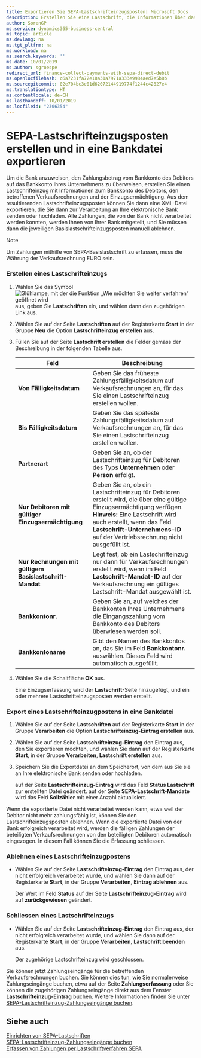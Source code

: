 ```yaml
---
title: Exportieren Sie SEPA-Lastschrifteinzugsposten| Microsoft Docs
description: Erstellen Sie eine Lastschrift, die Informationen über das Konto des Debitors, die betroffenen Verkaufsrechnungen und die Direkt-Lastschriftmandate verwahrt.
author: SorenGP
ms.service: dynamics365-business-central
ms.topic: article
ms.devlang: na
ms.tgt_pltfrm: na
ms.workload: na
ms.search.keywords: ''
ms.date: 10/01/2019
ms.author: sgroespe
redirect_url: finance-collect-payments-with-sepa-direct-debit
ms.openlocfilehash: c6a7231fa72e18a31a7971a333e9984aed7e5b8b
ms.sourcegitcommit: 02e704bc3e01d62072144919774f1244c42827e4
ms.translationtype: HT
ms.contentlocale: de-CH
ms.lasthandoff: 10/01/2019
ms.locfileid: "2306354"
---
```

# <a name="create-sepa-direct-debit-collection-entries-and-export-to-a-bank-file"></a>SEPA-Lastschrifteinzugsposten erstellen und in eine Bankdatei exportieren
Um die Bank anzuweisen, den Zahlungsbetrag vom Bankkonto des Debitors auf das Bankkonto Ihres Unternehmens zu überweisen, erstellen Sie einen Lastschrifteinzug mit Informationen zum Bankkonto des Debitors, den betroffenen Verkaufsrechnungen und der Einzugsermächtigung. Aus dem resultierenden Lastschrifteinzugsposten können Sie dann eine XML-Datei exportieren, die Sie dann zur Verarbeitung an Ihre elektronische Bank senden oder hochladen. Alle Zahlungen, die von der Bank nicht verarbeitet werden konnten, werden Ihnen von Ihrer Bank mitgeteilt, und Sie müssen dann die jeweiligen Basislastschrifteinzugsposten manuell ablehnen.  

> [!NOTE]  
>  Um Zahlungen mithilfe von SEPA-Basislastschrift zu erfassen, muss die Währung der Verkaufsrechnung EURO sein.  

### <a name="to-create-a-direct-debit-collection"></a>Erstellen eines Lastschrifteinzugs  

1. Wählen Sie das Symbol ![Glühlampe, mit der die Funktion „Wie möchten Sie weiter verfahren“ geöffnet wird](media/ui-search/search_small.png "Wie möchten Sie weiter verfahren?") aus, geben Sie **Lastschriften** ein, und wählen dann den zugehörigen Link aus.  
2. Wählen Sie auf der Seite **Lastschriften** auf der Registerkarte **Start** in der Gruppe **Neu** die Option **Lastschrifteinzug erstellen** aus.  
3. Füllen Sie auf der Seite **Lastschrift erstellen** die Felder gemäss der Beschreibung in der folgenden Tabelle aus.  

    |Feld|Beschreibung|  
    |---------------------------------|---------------------------------------|  
    |**Von Fälligkeitsdatum**|Geben Sie das früheste Zahlungsfälligkeitsdatum auf Verkaufsrechnungen an, für das Sie einen Lastschrifteinzug erstellen wollen.|  
    |**Bis Fälligkeitsdatum**|Geben Sie das späteste Zahlungsfälligkeitsdatum auf Verkaufsrechnungen an, für das Sie einen Lastschrifteinzug erstellen wollen.|  
    |**Partnerart**|Geben Sie an, ob der Lastschrifteinzug für Debitoren des Typs **Unternehmen** oder **Person** erfolgt.|  
    |**Nur Debitoren mit gültiger Einzugsermächtigung**|Geben Sie an, ob ein Lastschrifteinzug für Debitoren erstellt wird, die über eine gültige Einzugsermächtigung verfügen. **Hinweis:** Eine Lastschrift wird auch erstellt, wenn das Feld **Lastschrift-Unternehmens-ID** auf der Vertriebsrechnung nicht ausgefüllt ist.|  
    |**Nur Rechnungen mit gültigem Basislastschrift-Mandat**|Legt fest, ob ein Lastschrifteinzug nur dann für Verkaufsrechnungen erstellt wird, wenn im Feld **Lastschrift-Mandat-ID** auf der Verkaufsrechnung ein gültiges Lastschrift-Mandat ausgewählt ist.|  
    |**Bankkontonr.**|Geben Sie an, auf welches der Bankkonten Ihres Unternehmens die Eingangszahlung vom Bankkonto des Debitors überwiesen werden soll.|  
    |**Bankkontoname**|Gibt den Namen des Bankkontos an, das Sie im Feld **Bankkontonr.** auswählen. Dieses Feld wird automatisch ausgefüllt.|  

4. Wählen Sie die Schaltfläche **OK** aus.  

     Eine Einzugserfassung wird der **Lastschrift**-Seite hinzugefügt, und ein oder mehrere Lastschrifteinzugsposten werden erstellt.  

### <a name="to-export-a-direct-debit-collection-entry-to-a-bank-file"></a>Export eines Lastschrifteinzugpostens in eine Bankdatei  
1. Wählen Sie auf der Seite **Lastschriften** auf der Registerkarte **Start** in der Gruppe **Verarbeiten** die Option **Lastschrifteinzug-Eintrag erstellen** aus.  
2. Wählen Sie auf der Seite **Lastschrifteinzug-Eintrag** den Eintrag aus, den Sie exportieren möchten, und wählen Sie dann auf der Registerkarte **Start**, in der Gruppe **Verarbeiten**, **Lastschrift erstellen** aus.  
3. Speichern Sie die Exportdatei an dem Speicherort, von dem aus Sie sie an Ihre elektronische Bank senden oder hochladen.  

     auf der Seite **Lastschrifteinzug-Eintrag** wird das Feld **Status Lastschrift** zur erstellten Datei geändert. auf der Seite **SEPA-Lastschrift-Mandate** wird das Feld **Sollzähler** mit einer Anzahl aktualisiert.  

Wenn die exportierte Datei nicht verarbeitet werden kann, etwa weil der Debitor nicht mehr zahlungsfähig ist, können Sie den Lastschrifteinzugsposten ablehnen. Wenn die exportierte Datei von der Bank erfolgreich verarbeitet wird, werden die fälligen Zahlungen der beteiligten Verkaufsrechnungen von den beteiligten Debitoren automatisch eingezogen. In diesem Fall können Sie die Erfassung schliessen.  

### <a name="to-reject-a-direct-debit-collection-entry"></a>Ablehnen eines Lastschrifteinzugpostens  

* Wählen Sie auf der Seite **Lastschrifteinzug-Eintrag** den Eintrag aus, der nicht erfolgreich verarbeitet wurde, und wählen Sie dann auf der Registerkarte **Start**, in der Gruppe **Verarbeiten**, **Eintrag ablehnen** aus.  

     Der Wert im Feld **Status** auf der Seite **Lastschrifteinzug-Eintrag** wird auf **zurückgewiesen** geändert.  

### <a name="to-close-a-direct-debit-collection"></a>Schliessen eines Lastschrifteinzugs  
*  Wählen Sie auf der Seite **Lastschrifteinzug-Eintrag** den Eintrag aus, der nicht erfolgreich verarbeitet wurde, und wählen Sie dann auf der Registerkarte **Start**, in der Gruppe **Verarbeiten**, **Lastschrift beenden** aus.  

     Der zugehörige Lastschrifteinzug wird geschlossen.  

Sie können jetzt Zahlungseingänge für die betreffenden Verkaufsrechnungen buchen. Sie können dies tun, wie Sie normalerweise Zahlungseingänge buchen, etwa auf der Seite **Zahlungserfassung** oder Sie können die zugehörigen Zahlungseingänge direkt aus dem Fenster **Lastschrifteinzug-Eintrag** buchen. Weitere Informationen finden Sie unter [SEPA-Lastschrifteinzug-Zahlungseingänge buchen](finance-how-to-post-sepa-direct-debit-payment-receipts.md).  

## <a name="see-also"></a>Siehe auch  
[Einrichten von SEPA-Lastschriften](finance-how-to-set-up-sepa-direct-debit.md)  
[SEPA-Lastschrifteinzug-Zahlungseingänge buchen](finance-how-to-post-sepa-direct-debit-payment-receipts.md)  
[Erfassen von Zahlungen per Lastschriftverfahren SEPA](finance-collect-payments-with-sepa-direct-debit.md)  
